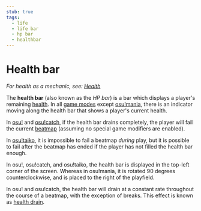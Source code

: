 ```yaml
---
stub: true
tags:
  - life
  - life bar
  - hp bar
  - healthbar
---
```


# Health bar

*For health as a mechanic, see: [Health](/wiki/Gameplay/Health)*

The **health bar** (also known as the *HP bar*) is a bar which displays a player's remaining [health](/wiki/Gameplay/Health). In all [game modes](/wiki/Game_mode) except [osu!mania](/wiki/Game_mode/osu!mania), there is an indicator moving along the health bar that shows a player's current health.

In [osu!](/wiki/Game_mode/osu!) and [osu!catch](/wiki/Game_mode/osu!catch), if the health bar drains completely, the player will fail the current [beatmap](/wiki/Beatmap) (assuming no special game modifiers are enabled).

In [osu!taiko](/wiki/Game_mode/osu!taiko), it is impossible to fail a beatmap *during* play, but it is possible to fail after the beatmap has ended if the player has not filled the health bar enough.

In osu!, osu!catch, and osu!taiko, the health bar is displayed in the top-left corner of the screen. Whereas in osu!mania, it is rotated 90 degrees counterclockwise, and is placed to the right of the playfield.

In osu! and osu!catch, the health bar will drain at a constant rate throughout the course of a beatmap, with the exception of breaks. This effect is known as [health drain](/wiki/Beatmapping/Health_drain).

<!-- TODO: Add links and stuff -->
